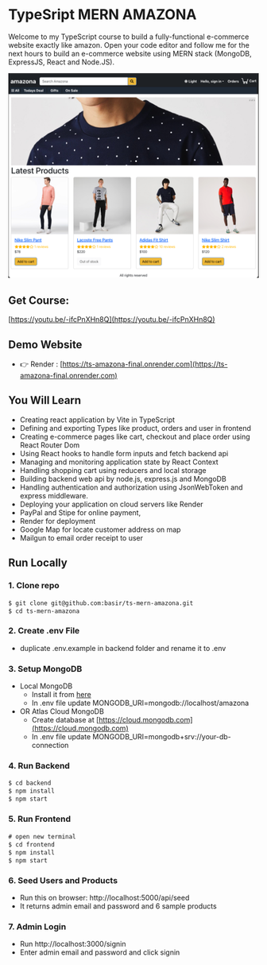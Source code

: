 # TypeSript MERN AMAZONA

Welcome to my TypeScript course to build a fully-functional e-commerce website exactly like amazon. Open your code editor and follow me for the next hours to build an e-commerce website using MERN stack (MongoDB, ExpressJS, React and Node.JS).

![amazona](/frontend/public/images/amazona.png)

## Get Course:

[https://youtu.be/-ifcPnXHn8Q](https://youtu.be/-ifcPnXHn8Q)

## Demo Website

- 👉 Render : [https://ts-amazona-final.onrender.com](https://ts-amazona-final.onrender.com)

## You Will Learn

- Creating react application by Vite in TypeScript
- Defining and exporting Types like product, orders and user in frontend
- Creating e-commerce pages like cart, checkout and place order using React Router Dom
- Using React hooks to handle form inputs and fetch backend api
- Managing and monitoring application state by React Context
- Handling shopping cart using reducers and local storage
- Building backend web api by node.js, express.js and MongoDB
- Handling authentication and authorization using JsonWebToken and express middleware.
- Deploying your application on cloud servers like Render
- PayPal and Stipe for online payment,
- Render for deployment
- Google Map for locate customer address on map
- Mailgun to email order receipt to user

## Run Locally

### 1. Clone repo

```
$ git clone git@github.com:basir/ts-mern-amazona.git
$ cd ts-mern-amazona
```

### 2. Create .env File

- duplicate .env.example in backend folder and rename it to .env

### 3. Setup MongoDB

- Local MongoDB
  - Install it from [here](https://www.mongodb.com/try/download/community)
  - In .env file update MONGODB_URI=mongodb://localhost/amazona
- OR Atlas Cloud MongoDB
  - Create database at [https://cloud.mongodb.com](https://cloud.mongodb.com)
  - In .env file update MONGODB_URI=mongodb+srv://your-db-connection

### 4. Run Backend

```
$ cd backend
$ npm install
$ npm start
```

### 5. Run Frontend

```
# open new terminal
$ cd frontend
$ npm install
$ npm start
```

### 6. Seed Users and Products

- Run this on browser: http://localhost:5000/api/seed
- It returns admin email and password and 6 sample products

### 7. Admin Login

- Run http://localhost:3000/signin
- Enter admin email and password and click signin
